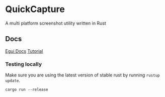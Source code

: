 # QuickCapture
A multi platform screenshot utility written in Rust

## Docs
[Egui Docs](https://docs.rs/egui/latest/egui/)
[Tutorial](https://youtu.be/NtUkr_z7l84)

### Testing locally

Make sure you are using the latest version of stable rust by running `rustup update`.

`cargo run --release`